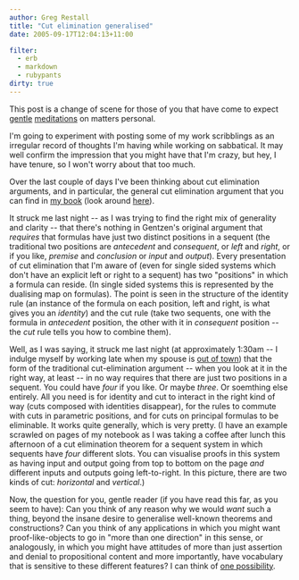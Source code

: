 ```yaml
---
author: Greg Restall
title: "Cut elimination generalised"
date: 2005-09-17T12:04:13+11:00

filter:
  - erb
  - markdown
  - rubypants
dirty: true
---
```


This post is a change of scene for those of you that have come to expect [gentle](http://consequently.org/news/2005/09/03/reflections_on_iona_part_1) [meditations](http://consequently.org/news/2005/09/05/reflections_on_iona_part_2) on matters personal.  

I'm going to experiment with posting some of my work scribblings as an irregular record of thoughts I'm having while working on sabbatical.  It may well confirm the impression that you might have that I'm crazy, but hey, I have tenure, so I won't worry about that too much.  

Over the last couple of days I've been thinking about cut elimination arguments, and in particular, the general cut elimination argument that you can find in <a href="http://www.amazon.com/exec/obidos/tg/detail/-/041521534X/consequentlyorg">my book</a> (look around <a href="http://print.google.com/print?id=8u-IU3xTHrcC&pg=PA120&lpg=PA120&dq=cut+elimination&sig=lgHAlb56O39iT6gIVkimS7P_j8g">here</a>). 

It struck me last night -- as I was trying to find the right mix of generality and clarity -- that there's nothing in Gentzen's original argument that <em>requires</em> that formulas have just two distinct positions in a sequent (the traditional two positions are *antecedent* and *consequent*, or *left* and *right*, or if you like, *premise* and *conclusion* or *input* and *output*).  Every presentation of cut elimination that I'm aware of (even for single sided systems which don't have an explicit left or right to a sequent) has two "positions" in which a formula can reside.  (In single sided systems this is represented by the dualising map on formulas).  The point is seen in the structure of the identity rule (an instance of the formula on each position, left and right, is what gives you an *identity*) and the cut rule (take two sequents, one with the formula in *antecedent* position, the other with it in *consequent* position -- the *cut* rule tells you how to combine them).

Well, as I was saying, it struck me last night (at approximately 1:30am -- I indulge myself by working late when my spouse is [out of town](http://www.ps.au.dk/showpage.asp?lPageID=34)) that the form of the traditional cut-elimination argument -- when you look at it in the right way, at least -- in no way requires that there are just two positions in a sequent.  You could have *four* if you like.  Or maybe *three*.  Or soemthing else entirely.  All you need is for identity and cut to interact in the right kind of way (cuts composed with identities disappear), for the rules to commute with cuts in parametric positions, and for cuts on principal formulas to be eliminable.  It works quite generally, which is very pretty.  (I have an example scrawled on pages of my notebook as I was taking a coffee after lunch this afternoon of a cut elimination theorem for a sequent system in which sequents have *four* different slots.  You can visualise proofs in this system as having input and output going from top to bottom on the page *and* different inputs and outputs going left-to-right.  In this picture, there are two kinds of cut: *horizontal* and *vertical*.)

Now, the question for you, gentle reader (if you have read this far, as you seem to have): Can you think of any reason why we would *want* such a thing, beyond the insane desire to generalise well-known theorems and constructions?  Can you think of any applications in which you might want proof-like-objects to go in "more than one direction" in this sense, or analogously, in which you might have attitudes of more than just assertion and denial to propositional content and more importantly, have vocabulary that is sensitive to these different features?  I can think of [one possibility](http://scholar.google.com/scholar?q=bilattice).